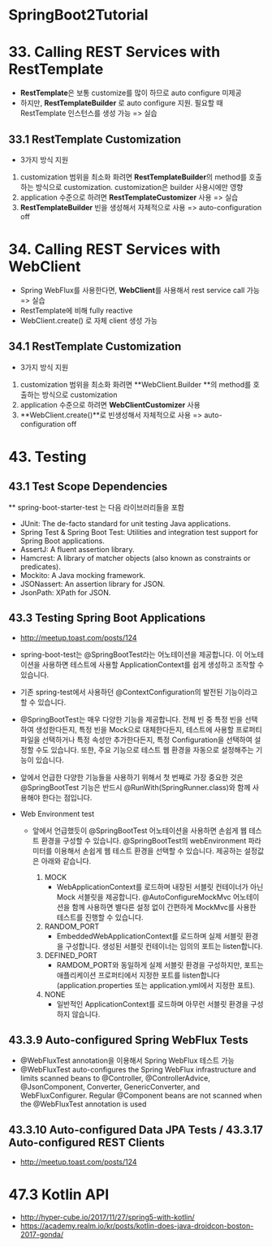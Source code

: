 # SpringBoot2Tutorial


# 33. Calling REST Services with RestTemplate


* **RestTemplate**은 보통 customize를 많이 하므로 auto configure 미제공
* 하지만, **RestTemplateBuilder** 로 auto configure 지원. 필요할 때 RestTemplate 인스턴스를 생성 가능 => 실습


## 33.1 RestTemplate Customization
* 3가지 방식 지원
1. customization 범위을 최소화 화려면 **RestTemplateBuilder**의 method를 호출하는 방식으로 customization. customization은 builder 사용시에만 영향
2. application 수준으로 하려면 **RestTemplateCustomizer** 사용 => 실습
3. **RestTemplateBuilder** 빈을 생성해서 자체적으로 사용 => auto-configuration off

# 34. Calling REST Services with WebClient
* Spring WebFlux를 사용한다면, **WebClient**를 사용해서 rest service call 가능 => 실습
* RestTemplate에 비해 fully reactive
* WebClient.create() 로 자체 client 생성 가능

## 34.1 RestTemplate Customization
* 3가지 방식 지원
1. customization 범위을 최소화 화려면 **WebClient.Builder **의 method를 호출하는 방식으로 customization
2. application 수준으로 하려면 **WebClientCustomizer** 사용
3. **WebClient.create()**로 빈생성해서 자체적으로 사용 => auto-configuration off



# 43. Testing


## 43.1 Test Scope Dependencies

** spring-boot-starter-test 는 다음 라이브러리들을 포함 
- JUnit: The de-facto standard for unit testing Java applications.
- Spring Test & Spring Boot Test: Utilities and integration test support for Spring Boot applications.
- AssertJ: A fluent assertion library.
- Hamcrest: A library of matcher objects (also known as constraints or predicates).
- Mockito: A Java mocking framework.
- JSONassert: An assertion library for JSON.
- JsonPath: XPath for JSON.


## 43.3 Testing Spring Boot Applications
* http://meetup.toast.com/posts/124

* spring-boot-test는 @SpringBootTest라는 어노테이션을 제공합니다. 이 어노테이션을 사용하면 테스트에 사용할 ApplicationContext를 쉽게 생성하고 조작할 수 있습니다.
* 기존 spring-test에서 사용하던 @ContextConfiguration의 발전된 기능이라고 할 수 있습니다.
* @SpringBootTest는 매우 다양한 기능을 제공합니다. 전체 빈 중 특정 빈을 선택하여 생성한다든지, 특정 빈을 Mock으로 대체한다든지, 테스트에 사용할 프로퍼티 파일을 선택하거나 특정 속성만 추가한다든지, 특정 Configuration을 선택하여 설정할 수도 있습니다. 또한, 주요 기능으로 테스트 웹 환경을 자동으로 설정해주는 기능이 있습니다.
* 앞에서 언급한 다양한 기능들을 사용하기 위해서 첫 번째로 가장 중요한 것은 @SpringBootTest 기능은 반드시 @RunWith(SpringRunner.class)와 함께 사용해야 한다는 점입니다.


* Web Environment test

    - 앞에서 언급했듯이 @SpringBootTest 어노테이션을 사용하면 손쉽게 웹 테스트 환경을 구성할 수 있습니다. @SpringBootTest의 webEnvironment 파라미터를 이용해서 손쉽게 웹 테스트 환경을 선택할 수 있습니다. 제공하는 설정값은 아래와 같습니다.
  
        1. MOCK
            - WebApplicationContext를 로드하며 내장된 서블릿 컨테이너가 아닌 Mock 서블릿을 제공합니다. @AutoConfigureMockMvc 어노테이션을 함께 사용하면 별다른 설정 없이 간편하게 MockMvc를 사용한 테스트를 진행할 수 있습니다.
        2. RANDOM_PORT
            - EmbeddedWebApplicationContext를 로드하며 실제 서블릿 환경을 구성합니다. 생성된 서블릿 컨테이너는 임의의 포트는 listen합니다.
        3. DEFINED_PORT
            - RAMDOM_PORT와 동일하게 실제 서블릿 환경을 구성하지만, 포트는 애플리케이션 프로퍼티에서 지정한 포트를 listen합니다(application.properties 또는 application.yml에서 지정한 포트).
        4. NONE
            - 일반적인 ApplicationContext를 로드하며 아무런 서블릿 환경을 구성하지 않습니다.


## 43.3.9 Auto-configured Spring WebFlux Tests
* @WebFluxTest annotation을 이용해서 Spring WebFlux 테스트 가능
* @WebFluxTest auto-configures the Spring WebFlux infrastructure and limits scanned beans to @Controller, @ControllerAdvice, @JsonComponent, Converter, GenericConverter, and WebFluxConfigurer. Regular @Component beans are not scanned when the @WebFluxTest annotation is used

## 43.3.10 Auto-configured Data JPA Tests / 43.3.17 Auto-configured REST Clients
* http://meetup.toast.com/posts/124



# 47.3 Kotlin API
* http://hyper-cube.io/2017/11/27/spring5-with-kotlin/
* https://academy.realm.io/kr/posts/kotlin-does-java-droidcon-boston-2017-gonda/
